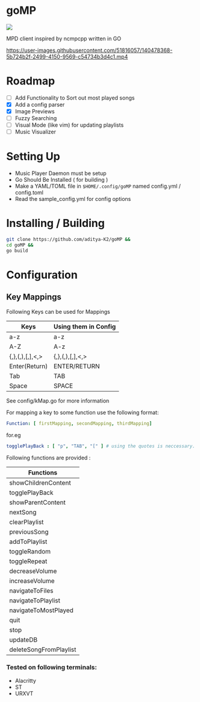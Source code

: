 # goMP

![](https://img.shields.io/badge/status-alpha-red)

 MPD client inspired by ncmpcpp written in GO

https://user-images.githubusercontent.com/51816057/140478368-5b724b2f-2499-4150-9569-c54734b3d4c1.mp4

# Roadmap

- [ ] Add Functionality to Sort out most played songs
- [x] Add a config parser
- [x] Image Previews
- [ ] Fuzzy Searching
- [ ] Visual Mode (like vim) for updating playlists
- [ ] Music Visualizer

# Setting Up

- Music Player Daemon must be setup
- Go Should Be Installed ( for building )
- Make a YAML/TOML file in ``$HOME/.config/goMP`` named config.yml / config.toml
- Read the sample_config.yml for config options

# Installing / Building

```bash
git clone https://github.com/aditya-K2/goMP &&
cd goMP &&
go build
```

# Configuration

## Key Mappings

Following Keys can be used for Mappings

| Keys            | Using them in Config  |
|-----------------|-----------------------|
| a-z             | a-z                   |
| A-Z             | A-z                   |
| {,},(,),[,],<,> | {,},(,),[,],<,>       |
| Enter(Return)   | ENTER/RETURN          |
| Tab             | TAB                   |
| Space           | SPACE                 |

See config/kMap.go for more information

For mapping a key to some function use the following format:


```yml
Function: [ firstMapping, secondMapping, thirdMapping]
```
for.eg


```yml
togglePlayBack : [ "p", "TAB", "[" ] # using the quotes is neccessary.
```

Following functions are provided :

|          Functions                 |
|------------------------------------|
|     showChildrenContent            |
|     togglePlayBack                 |
|     showParentContent              |
|     nextSong                       |
|     clearPlaylist                  |
|     previousSong                   |
|     addToPlaylist                  |
|     toggleRandom                   |
|     toggleRepeat                   |
|     decreaseVolume                 |
|     increaseVolume                 |
|     navigateToFiles                |
|     navigateToPlaylist             |
|     navigateToMostPlayed           |
|     quit                           |
|     stop                           |
|     updateDB                       |
|     deleteSongFromPlaylist         |

### Tested on following terminals:

- Alacritty
- ST
- URXVT
